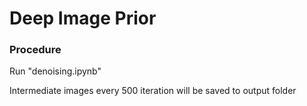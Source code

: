 # Deep Image Prior

### Procedure

Run "denoising.ipynb"

Intermediate images every 500 iteration will be saved to output folder
